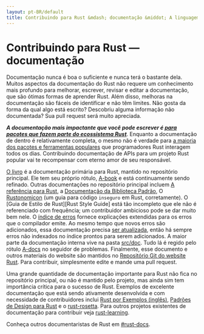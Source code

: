 ```yaml
---
layout: pt-BR/default
title: Contribuindo para Rust &mdash; documentação &middot; A linguagem de programação Rust
---
```


# Contribuindo para Rust &mdash; documentação

Documentação nunca é boa o suficiente e nunca terá o bastante dela. Muitos
aspectos da documentação do Rust não requere um conhecimento mais profundo para melhorar,
escrever, revisar e editar a documentação, que são ótimas formas de aprender Rust. Além disso,
melhoras na documentação são fáceis de identificar e não têm limites. Não gosta da forma da qual
algo está escrito? Descobriu alguma informação não documentada? Sua pull request será muito apreciada.

***A documentação mais impactante que você pode escrever é [para pacotes que fazem parte
do ecossistema Rust][crate_docs]***. Enquanto a documentação de dentro é relativamente completa, o mesmo
não é verdade para [a maioria dos pacotes e ferramentas populares][awesome-rust] que
programadores Rust interagem todos os dias. Contribuindo documentação de APIs para um projeto
Rust popular vai te recompensar com eterno amor de seu responsável.

[O livro][The Book] é a documentação primária para Rust, mantido no repositório
principal. Ele tem seu próprio rótulo, [A-book] e está continuamente sendo refinado.
Outras documentações no repositório principal incluem [A referência para Rust][The Rust Reference],
a [Documentação da Biblioteca Padrão][std], O [Rustonomicon][The Rustonomicon] (um guia para
código `inseguro` em Rust, corretamente). O [Guia de Estilo de Rust][Rust Style Guide] está tão
incompleto que ele não é referenciado com frequência; um contribuidor ambicioso pode se dar
muito bem nele. O [índice de erros][err] fornece explicações extendidas para os erros
que o compilador emite. Ao mesmo tempo que novos erros são adicionados, essa documentação
precisa [ser atualizada][err-issue], então há sempre erros não indexados no índice prontos
para serem adicionados. A maior parte da documentação interna vive na pasta [src/doc].
Tudo lá é regido pelo rótulo [A-docs] no seguidor de problemas. Finalmente, esse documento
e outros materiais do website são mantidos no [Repositório Git do website Rust][Rust website Git repository].
Para contribuir, simplesmente edite e mande uma pull request.

Uma grande quantidade de documentação importante para Rust não fica no repositório
principal, ou não é mantido pelo projeto, mas ainda sim tem importância crítica para
o sucesso de Rust. Exemplos de excelente documentação que está sendo ativamente desenvolvida e
com necessidade de contribuidores inclui [Rust por Exemplos (inglês)][Rust By Example], [Padrões de Design para Rust][Rust Design Patterns]
e o [rust-rosetta]. Para outros projetos existentes de documentação para contribuir
veja [rust-learning].

Conheça outros documentaristas de Rust em [#rust-docs].

<!--
TODO: blogging, translation
-->

[#rust-docs]: https://client00.chat.mibbit.com/?server=irc.mozilla.org&channel=%23rust-docs
[A-book]: https://github.com/rust-lang/rust/issues?q=is%3Aopen+is%3Aissue+label%3AA-book
[A-docs]: https://github.com/rust-lang/rust/issues?q=is%3Aopen+is%3Aissue+label%3AA-docs
[Rust By Example]: https://github.com/rust-lang/rust-by-example
[Rust Design Patterns]: https://github.com/nrc/patterns
[Rust Style Guidelines]: https://doc.rust-lang.org/style/index.html
[The Book]: https://doc.rust-lang.org/book/index.html
[The Rust Reference]: https://doc.rust-lang.org/reference
[The Rustonomicon]: https://doc.rust-lang.org/nomicon/index.html
[awesome-rust]: https://github.com/kud1ing/awesome-rust
[crate_docs]: https://users.rust-lang.org/t/lets-talk-about-ecosystem-documentation/2791
[err-issue]: https://github.com/rust-lang/rust/issues/24407
[err]: https://doc.rust-lang.org/error-index.html
[rust-learning]: https://github.com/ctjhoa/rust-learning
[rust-rosetta]: https://github.com/Hoverbear/rust-rosetta
[src/doc]: https://github.com/rust-lang/rust/tree/master/src/doc
[std]: https://doc.rust-lang.org/std/index.html
[Rust website Git repository]: https://github.com/rust-lang/rust-www
